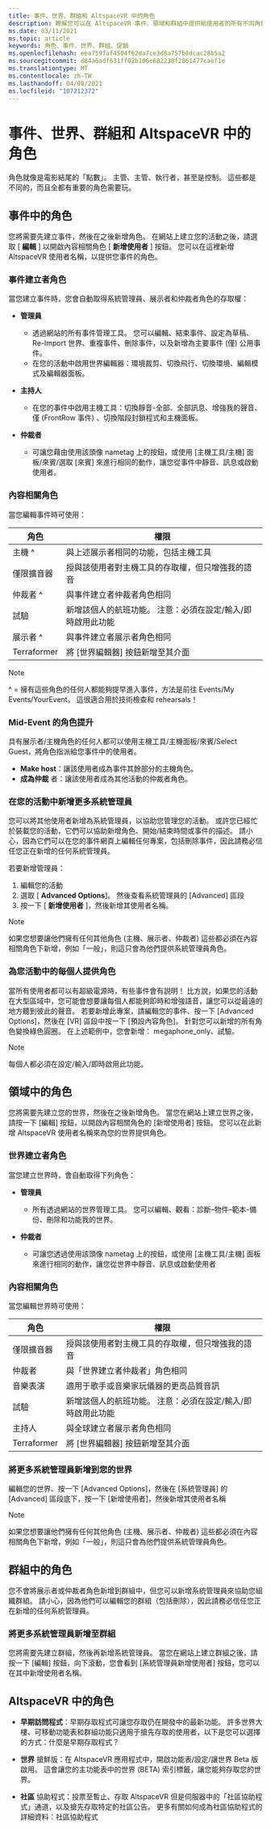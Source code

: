 ```yaml
---
title: 事件、世界、群組和 AltspaceVR 中的角色
description: 瞭解您可以在 AltspaceVR 事件、領域和群組中提供給使用者的所有不同角色。
ms.date: 03/11/2021
ms.topic: article
keywords: 角色、事件、世界、群組、促銷
ms.openlocfilehash: eea759faf4504f62da7ce3d8a757b8dcac28b5a2
ms.sourcegitcommit: d84a6adf631ff02b106e682238f2861477caef1e
ms.translationtype: MT
ms.contentlocale: zh-TW
ms.lasthandoff: 04/08/2021
ms.locfileid: "107212372"
---
```

# <a name="roles-in-events-worlds-groups-and-in-altspacevr"></a>事件、世界、群組和 AltspaceVR 中的角色

角色就像是電影結尾的「點數」。 主管、主管、執行者，甚至是控制。 這些都是不同的，而且全都有重要的角色需要玩。

## <a name="roles-in-events"></a>事件中的角色

您將需要先建立事件，然後在之後新增角色。 在網站上建立您的活動之後，請選取 [ **編輯** ] 以開啟內容相關角色 [ **新增使用者** ] 按鈕。 您可以在這裡新增 AltspaceVR 使用者名稱，以提供您事件的角色。

### <a name="event-creator-roles"></a>事件建立者角色

當您建立事件時，您會自動取得系統管理員、展示者和仲裁者角色的存取權：

* **管理員**
    - 透過網站的所有事件管理工具。 您可以編輯、結束事件、設定為草稿、Re-Import 世界、重複事件、刪除事件，以及新增為主要事件 (僅) 公用事件。
    - 在您的活動中啟用世界編輯器：環境裁剪、切換飛行、切換環境、編輯模式及編輯器面板。

* **主持人**
    - 在您的事件中啟用主機工具：切換靜音-全部、全部訊息、增強我的聲音、僅 (FrontRow 事件) 、切換階段封鎖程式和主機面板。

* **仲裁者** 
    - 可讓您藉由使用該頭像 nametag 上的按鈕，或使用 [主機工具/主機] 面板/來賓/選取 [來賓] 來進行相同的動作，讓您從事件中靜音、訊息或啟動使用者。

### <a name="contextual-roles"></a>內容相關角色

當您編輯事件時可使用：

| 角色 | 權限 |
|---|---|
| 主機 ^ | 與上述展示者相同的功能，包括主機工具 |
| 僅限擴音器 | 授與該使用者對主機工具的存取權，但只增強我的語音 |
| 仲裁者 ^ | 與事件建立者仲裁者角色相同 |
| 試驗 | 新增該個人的航班功能。 注意：必須在設定/輸入/即時啟用此功能 |
| 展示者 ^ | 與事件建立者展示者角色相同 |
| Terraformer | 將 [世界編輯器] 按鈕新增至其介面 |

> [!NOTE]
> ^ = 擁有這些角色的任何人都能夠提早進入事件，方法是前往 Events/My Events/YourEvent。 這很適合用於技術檢查和 rehearsals！

### <a name="mid-event-role-promotion"></a>Mid-Event 的角色提升

具有展示者/主機角色的任何人都可以使用主機工具/主機面板/來賓/Select Guest，將角色指派給您事件中的使用者。

* **Make host**：讓該使用者成為事件其餘部分的主機角色。
* **成為仲裁** 者：讓該使用者成為其他活動的仲裁者角色。

### <a name="adding-more-admins-to-your-event"></a>在您的活動中新增更多系統管理員

您可以將其他使用者新增為系統管理員，以協助您管理您的活動。 或許您已經忙於裝載您的活動，它們可以協助新增角色、開始/結束時間或事件的描述。 請小心，因為它們可以在您的事件網頁上編輯任何專案，包括刪除事件，因此請務必信任您正在新增的任何系統管理員。

若要新增管理員：
1. 編輯您的活動
2. 選取 [ **Advanced Options**]。 然後查看系統管理員的 [Advanced] 區段
3. 按一下 [ **新增使用者** ]，然後新增其使用者名稱。 

> [!NOTE] 
> 如果您想要讓他們擁有任何其他角色 (主機、展示者、仲裁者) 這些都必須在內容相關角色下新增，例如「一般」，則這只會為他們提供系統管理員角色。

### <a name="giving-everyone-in-your-event-a-role"></a>為您活動中的每個人提供角色

當所有使用者都可以有超級電源時，有些事件會有説明！ 比方說，如果您的活動在大型區域中，您可能會想要讓每個人都能夠即時和增強語音，讓您可以從最遠的地方聽到彼此的聲音。 若要新增此專案，請編輯您的事件、按一下 [Advanced Options]，然後在 [VR] 區段中按一下 [預設內容角色]。 針對您可以新增的所有角色變換綠色圓圈。 在上述範例中，您會新增： megaphone_only、試驗。

> [!NOTE] 
> 每個人都必須在設定/輸入/即時啟用此功能。

## <a name="roles-in-worlds"></a>領域中的角色

您將需要先建立您的世界，然後在之後新增角色。 當您在網站上建立世界之後，請按一下 [編輯] 按鈕，以開啟內容相關角色的 [新增使用者] 按鈕。 您可以在此新增 AltspaceVR 使用者名稱來為您的世界提供角色。

### <a name="world-creator-roles"></a>世界建立者角色

當您建立世界時，會自動取得下列角色：

* **管理員** 
    - 所有透過網站的世界管理工具。 您可以編輯、觀看：診斷–物件–範本-備份、刪除和功能我的世界。

* **仲裁者** 
    - 可讓您透過使用該頭像 nametag 上的按鈕，或使用 [主機工具/主機] 面板來進行相同的動作，讓您從世界中靜音、訊息或啟動使用者

### <a name="contextual-roles"></a>內容相關角色

當您編輯世界時可使用：

| 角色 | 權限 |
|---|---|
| 僅限擴音器 | 授與該使用者對主機工具的存取權，但只增強我的語音 |
| 仲裁者 | 與「世界建立者仲裁者」角色相同 |
| 音樂表演 |適用于歌手或音樂家玩儀器的更高品質音訊  |
| 試驗 | 新增該個人的航班功能。 注意：必須在設定/輸入/即時啟用此功能 |
| 主持人 | 與全球建立者展示者角色相同 |
| Terraformer | 將 [世界編輯器] 按鈕新增至其介面 | 

### <a name="adding-more-admins-to-your-world"></a>將更多系統管理員新增到您的世界

編輯您的世界、按一下 [Advanced Options]，然後在 [系統管理員] 的 [Advanced] 區段底下，按一下 [新增使用者]，然後新增其使用者名稱 

> [!NOTE] 
> 如果您想要讓他們擁有任何其他角色 (主機、展示者、仲裁者) 這些都必須在內容相關角色下新增，例如「一般」，則這只會為他們提供系統管理員角色。

## <a name="roles-in-groups"></a>群組中的角色

您不會將展示者或仲裁者角色新增到群組中，但您可以新增系統管理員來協助您組織群組。 請小心，因為他們可以編輯您的群組（包括刪除），因此請務必信任您正在新增的任何系統管理員。

### <a name="adding-more-admins-to-your-group"></a>將更多系統管理員新增至群組

您將需要先建立群組，然後再新增系統管理員。 當您在網站上建立群組之後，請按一下 [編輯] 按鈕，向下滾動，您會看到 [系統管理員新增使用者] 按鈕，您可以在其中新增使用者名稱。

## <a name="roles-in-altspacevr"></a>AltspaceVR 中的角色

* **早期訪問程式**：早期存取程式可讓您存取仍在開發中的最新功能。 許多世界大樓、可移動功能表和群組功能只適用于搶先存取的使用者，以下是您可以選擇的方式：什麼是早期存取程式？

* **世界** 搶鮮版：在 AltspaceVR 應用程式中，開啟功能表/設定/讓世界 Beta 版啟用。 這會讓您的主功能表中的世界 (BETA) 索引標籤，讓您能夠存取您的世界。

* **社區** 協助程式：投票至暫止、存取 AltspaceVR 但是伺服器中的「社區協助程式」通道，以及搶先存取特定的社區公告。 更多有關如何成為社區協助程式的詳細資料：社區協助程式